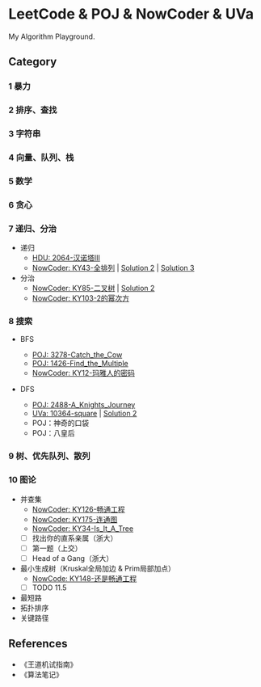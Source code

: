 # LeetCode & POJ & NowCoder & UVa
My Algorithm Playground.

## Category
### 1 暴力

### 2 排序、查找

### 3 字符串

### 4 向量、队列、栈

### 5 数学


### 6 贪心


### 7 递归、分治
- 递归
    - [HDU: 2064-汉诺塔III](HDU/HDU-2064-汉诺塔III.cpp)
    - [NowCoder: KY43-全排列](NowCoder/KY43-全排列.cpp) | [Solution 2](NowCoder/KY43-全排列-2.cpp) | [Solution 3](NowCoder/KY43-全排列-2.cpp)
- 分治
    - [NowCoder: KY85-二叉树](NowCoder/KY85-二叉树.cpp) | [Solution 2](NowCoder/KY85-二叉树-2.cpp)
    - [NowCoder: KY103-2的幂次方](NowCoder/KY103-2的幂次方.cpp)


### 8 搜索
- BFS
  - [POJ: 3278-Catch_the_Cow](POJ/poj-3278-Catch_the_Cow.cpp)
  - [POJ: 1426-Find_the_Multiple](POJ/poj-1426-Find_the_Multiple.cpp)
  - [NowCoder: KY12-玛雅人的密码](NowCoder/KY12-玛雅人的密码.cpp)

- DFS
  - [POJ: 2488-A_Knights_Journey](POJ/poj-2488-A_Knights_Journey.cpp)
  - [UVa: 10364-square](Uva/10364-square.cpp) | [Solution 2](Uva/10364-square-2.cpp)
  - POJ：神奇的口袋
  - POJ：八皇后

### 9 树、优先队列、散列


### 10 图论
- 并查集
    - [NowCoder: KY126-畅通工程](NowCoder/KY126-畅通工程.cpp)
    - [NowCoder: KY175-连通图](NowCoder/KY175-连通图.cpp)
    - [NowCoder: KY34-Is_It_A_Tree](NowCoder/KY34-Is_It_A_Tree.cpp)
    - [ ] 找出你的直系亲属（浙大）
    - [ ] 第一题（上交）
    - [ ] Head of a Gang（浙大）
- 最小生成树（Kruskal全局加边 & Prim局部加点）
    - [NowCode: KY148-还是畅通工程](NowCoder/KY148-还是畅通工程.cpp)
    - [ ] TODO 11.5
- 最短路
- 拓扑排序
- 关键路径

## References
- 《王道机试指南》
- 《算法笔记》